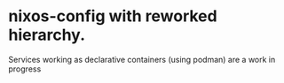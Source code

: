 # nixos-config with reworked hierarchy.
Services working as declarative containers (using podman) are a work in progress
